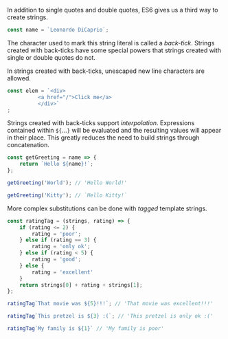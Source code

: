In addition to single quotes and double quotes, ES6 gives us a third way to create strings.

```js
const name = `Leonardo DiCaprio`;
```

The character used to mark this string literal is called a _back-tick_. Strings created with back-ticks have some special powers that strings created with single or double quotes do not.

In strings created with back-ticks, unescaped new line characters are allowed.

```js
const elem = `<div>
		  <a href="/">Click me</a>
	      </div>`
;
```

Strings created with back-ticks support _interpolation_. Expressions contained within `${`…`}`  will be evaluated and the resulting values will appear in their place. This greatly reduces the need to build strings through concatenation.

```js
const getGreeting = name => {
    return `Hello ${name}!`;
};

getGreeting('World'); // 'Hello World!'

getGreeting('Kitty'); // `Hello Kitty!`
```

More complex substitutions can be done with _tagged_ template strings.

```js
const ratingTag = (strings, rating) => {
    if (rating <= 2) {
        rating = 'poor';
    } else if (rating == 3) {
        rating = 'only ok';
    } else if (rating < 5) {
        rating = 'good';
    } else {
        rating = 'excellent'
    }
    return strings[0] + rating + strings[1];
};

ratingTag`That movie was ${5}!!!`; // 'That movie was excellent!!!'

ratingTag`This pretzel is ${3} :(`; // 'This pretzel is only ok :('

ratingTag`My family is ${1}` // 'My family is poor'

```

